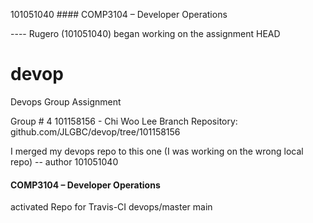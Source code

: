 101051040
	#### COMP3104 – Developer Operations

---- Rugero (101051040) began working on the assignment
 HEAD

# devop
Devops Group Assignment

Group # 4
101158156 - Chi Woo Lee 
Branch Repository: github.com/JLGBC/devop/tree/101158156

I merged my devops repo to this one (I was working on the wrong local repo) -- author 101051040

#### COMP3104 – Developer Operations

 activated Repo for Travis-CI
 devops/master
 main
